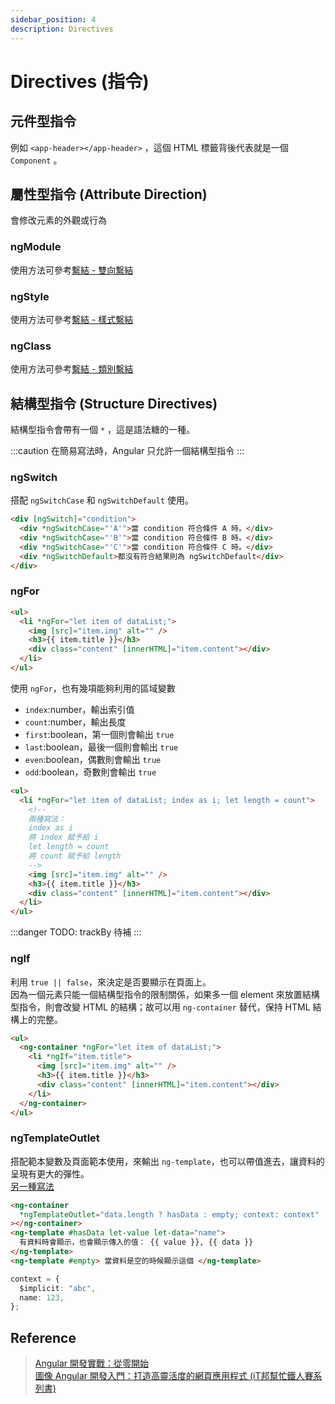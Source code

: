 ```yaml
---
sidebar_position: 4
description: Directives
---
```


# Directives (指令)

## 元件型指令

例如 `<app-header></app-header>` ，這個 HTML 標籤背後代表就是一個 `Component` 。

## 屬性型指令 (Attribute Direction)

會修改元素的外觀或行為

### ngModule

使用方法可參考[繫結 - 雙向繫結](/docs/Angular/angular_binding.md#雙向繫結-two-way-binding)

### ngStyle

使用方法可參考[繫結 - 樣式繫結](/docs/Angular/angular_binding.md#樣式繫結-style-binding)

### ngClass

使用方法可參考[繫結 - 類別繫結](/docs/Angular/angular_binding.md#類別繫結-class-binding)

## 結構型指令 (Structure Directives)

結構型指令會帶有一個 `*` ，這是語法糖的一種。

:::caution
在簡易寫法時，Angular 只允許一個結構型指令
:::

### ngSwitch

搭配 `ngSwitchCase` 和 `ngSwitchDefault` 使用。

```html
<div [ngSwitch]="condition">
  <div *ngSwitchCase="'A'">當 condition 符合條件 A 時。</div>
  <div *ngSwitchCase="'B'">當 condition 符合條件 B 時。</div>
  <div *ngSwitchCase="'C'">當 condition 符合條件 C 時。</div>
  <div *ngSwitchDefault>都沒有符合結果則為 ngSwitchDefault</div>
</div>
```

### ngFor

```html
<ul>
  <li *ngFor="let item of dataList;">
    <img [src]="item.img" alt="" />
    <h3>{{ item.title }}</h3>
    <div class="content" [innerHTML]="item.content"></div>
  </li>
</ul>
```

使用 `ngFor`，也有幾項能夠利用的區域變數

- `index`:number，輸出索引值
- `count`:number，輸出長度
- `first`:boolean，第一個則會輸出 `true`
- `last`:boolean，最後一個則會輸出 `true`
- `even`:boolean，偶數則會輸出 `true`
- `odd`:boolean，奇數則會輸出 `true`

```html
<ul>
  <li *ngFor="let item of dataList; index as i; let length = count">
    <!-- 
    兩種寫法：
    index as i
    將 index 賦予給 i
    let length = count
    將 count 賦予給 length
    -->
    <img [src]="item.img" alt="" />
    <h3>{{ item.title }}</h3>
    <div class="content" [innerHTML]="item.content"></div>
  </li>
</ul>
```

:::danger
TODO: trackBy 待補
:::

### ngIf

利用 `true || false`，來決定是否要顯示在頁面上。<br />
因為一個元素只能一個結構型指令的限制關係，如果多一個 element 來放置結構型指令，則會改變 HTML 的結構；故可以用 `ng-container` 替代，保持 HTML 結構上的完整。

```html
<ul>
  <ng-container *ngFor="let item of dataList;">
    <li *ngIf="item.title">
      <img [src]="item.img" alt="" />
      <h3>{{ item.title }}</h3>
      <div class="content" [innerHTML]="item.content"></div>
    </li>
  </ng-container>
</ul>
```

### ngTemplateOutlet

搭配範本變數及頁面範本使用，來輸出 `ng-template`，也可以帶值進去，讓資料的呈現有更大的彈性。<br />
[另一種寫法](/docs/Angular/angular_template-reference.md#ngtemplateoutlet)

```html
<ng-container
  *ngTemplateOutlet="data.length ? hasData : empty; context: context"
></ng-container>
<ng-template #hasData let-value let-data="name">
  有資料時會顯示，也會顯示傳入的值： {{ value }}, {{ data }}
</ng-template>
<ng-template #empty> 當資料是空的時候顯示這個 </ng-template>
```

```typescript
context = {
  $implicit: "abc",
  name: 123,
};
```

## Reference

> [Angular 開發實戰：從零開始](https://www.udemy.com/course/angular-zero/) <br />
> [圖像 Angular 開發入門：打造高靈活度的網頁應用程式 (iT邦幫忙鐵人賽系列書)](https://www.tenlong.com.tw/products/9789864349821)
